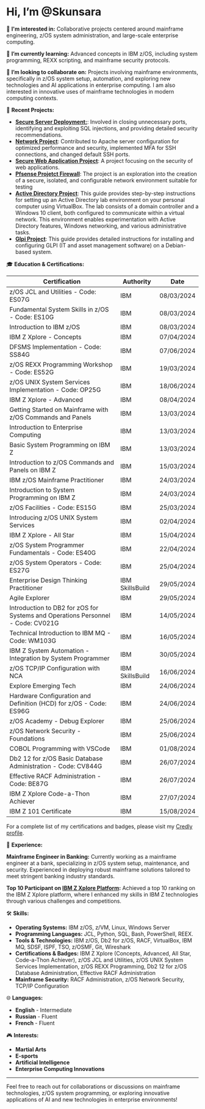 # Hi, I’m @Skunsara

👀 **I'm interested in:** Collaborative projects centered around mainframe engineering, z/OS system administration, and large-scale enterprise computing.

🌱 **I’m currently learning:** Advanced concepts in IBM z/OS, including system programming, REXX scripting, and mainframe security protocols.

💞️ **I’m looking to collaborate on:** Projects involving mainframe environments, specifically in z/OS system setup, automation, and exploring new technologies and AI applications in enterprise computing. I am also interested in innovative uses of mainframe technologies in modern computing contexts.

🔐 **Recent Projects:**

- [**Secure Server Deployment:**](https://github.com/Skunsara/Secure-server): Involved in closing unnecessary ports, identifying and exploiting SQL injections, and providing detailed security recommendations.
- [**Network Project**](https://github.com/Skunsara/Network-Project): Contributed to Apache server configuration for optimized performance and security, implemented MFA for SSH connections, and changed default SSH ports.
- [**Secure Web Application Project**](https://github.com/Skunsara/Secure-Web-Application-Project): A project focusing on the security of web applications.
- [**Pfsense Projetct Firewall**](https://github.com/Skunsara/Pfsense-Project): The project is an exploration into the creation of a secure, isolated, and configurable network environment suitable for testing
- [**Active Directory Project**](https://github.com/Skunsara/Active-Directory-Projet): This guide provides step-by-step instructions for setting up an Active Directory lab environment on your personal computer using VirtualBox. The lab consists of a domain controller and a Windows 10 client, both configured to communicate within a virtual network. This environment enables experimentation with Active Directory features, Windows networking, and various administrative tasks.
- [**Glpi Project**](https://github.com/Skunsara/Glpi-Project): This guide provides detailed instructions for installing and configuring GLPI (IT and asset management software) on a Debian-based system.

🎓 **Education & Certifications:**

| Certification                                                                                     | Authority          | Date       |
|----------------------------------------------------------------------------------------------------|--------------------|------------|
| z/OS JCL and Utilities - Code: ES07G                                                               | IBM                | 08/03/2024 |
| Fundamental System Skills in z/OS - Code: ES10G                                                    | IBM                | 08/03/2024 |
| Introduction to IBM z/OS                                                                           | IBM                | 08/03/2024 |
| IBM Z Xplore - Concepts                                                                            | IBM                | 07/04/2024 |
| DFSMS Implementation - Code: SS84G                                                                 | IBM                | 07/06/2024 |
| z/OS REXX Programming Workshop - Code: ES52G                                                       | IBM                | 19/03/2024 |
| z/OS UNIX System Services Implementation - Code: OP25G                                             | IBM                | 18/06/2024 |
| IBM Z Xplore - Advanced                                                                            | IBM                | 08/04/2024 |
| Getting Started on Mainframe with z/OS Commands and Panels                                         | IBM                | 13/03/2024 |
| Introduction to Enterprise Computing                                                               | IBM                | 13/03/2024 |
| Basic System Programming on IBM Z                                                                  | IBM                | 13/03/2024 |
| Introduction to z/OS Commands and Panels on IBM Z                                                  | IBM                | 15/03/2024 |
| IBM z/OS Mainframe Practitioner                                                                    | IBM                | 24/03/2024 |
| Introduction to System Programming on IBM Z                                                        | IBM                | 24/03/2024 |
| z/OS Facilities - Code: ES15G                                                                      | IBM                | 25/03/2024 |
| Introducing z/OS UNIX System Services                                                              | IBM                | 02/04/2024 |
| IBM Z Xplore - All Star                                                                            | IBM                | 15/04/2024 |
| z/OS System Programmer Fundamentals - Code: ES40G                                                  | IBM                | 22/04/2024 |
| z/OS System Operators - Code: ES27G                                                                | IBM                | 25/04/2024 |
| Enterprise Design Thinking Practitioner                                                            | IBM SkillsBuild    | 29/05/2024 |
| Agile Explorer                                                                                     | IBM                | 29/05/2024 |
| Introduction to DB2 for zOS for Systems and Operations Personnel - Code: CV021G                    | IBM                | 14/05/2024 |
| Technical Introduction to IBM MQ - Code: WM103G                                                    | IBM                | 16/05/2024 |
| IBM Z System Automation - Integration by System Programmer                                         | IBM                | 30/05/2024 |
| z/OS TCP/IP Configuration with NCA                                                                 | IBM SkillsBuild    | 16/06/2024 |
| Explore Emerging Tech                                                                              | IBM                | 24/06/2024 |
| Hardware Configuration and Definition (HCD) for z/OS - Code: ES96G                                 | IBM                | 24/06/2024 |
| z/OS Academy - Debug Explorer                                                                      | IBM                | 25/06/2024 |
| z/OS Network Security - Foundations                                                                | IBM                | 25/06/2024 |
| COBOL Programming with VSCode                                                                      | IBM                | 01/08/2024 |
| Db2 12 for z/OS Basic Database Administration - Code: CV844G                                       | IBM                | 26/07/2024 |
| Effective RACF Administration - Code: BE87G                                                        | IBM                | 26/07/2024 |
| IBM Z Xplore Code-a-Thon Achiever                                                                  | IBM                | 27/07/2024 |
| IBM Z 101 Certificate                                                                              | IBM                | 15/08/2024 |

For a complete list of my certifications and badges, please visit my [Credly profile](https://www.credly.com/users/maikl-ogundimu).

💼 **Experience:**

**Mainframe Engineer in Banking:** Currently working as a mainframe engineer at a bank, specializing in z/OS system setup, maintenance, and security. Experienced in deploying robust mainframe solutions tailored to meet stringent banking industry standards.

**Top 10 Participant on [IBM Z Xplore Platform](https://ibmzxplore.influitive.com):** Achieved a top 10 ranking on the IBM Z Xplore platform, where I enhanced my skills in IBM Z technologies through various challenges and competitions.


🛠 **Skills:**

- **Operating Systems:** IBM z/OS, z/VM, Linux, Windows Server
- **Programming Languages:** JCL, Python, SQL, Bash, PowerShell, REEX.
- **Tools & Technologies:** IBM z/OS, Db2 for z/OS, RACF, VirtualBox, IBM MQ, SDSF, ISPF, TSO, z/OSMF, Git, Wireshark
- **Certifications & Badges:** IBM Z Xplore (Concepts, Advanced, All Star, Code-a-Thon Achiever), z/OS JCL and Utilities, z/OS UNIX System Services Implementation, z/OS REXX Programming, Db2 12 for z/OS Database Administration, Effective RACF Administration
- **Mainframe Security:** RACF Administration, z/OS Network Security, TCP/IP Configuration


🌐 **Languages:**

- **English** - Intermediate
- **Russian** - Fluent
- **French** - Fluent

🎮 **Interests:**

- **Martial Arts**
- **E-sports**
- **Artificial Intelligence**
- **Enterprise Computing Innovations**
 
---
 
Feel free to reach out for collaborations or discussions on mainframe technologies, z/OS system programming, or exploring innovative applications of AI and new technologies in enterprise environments!

 
